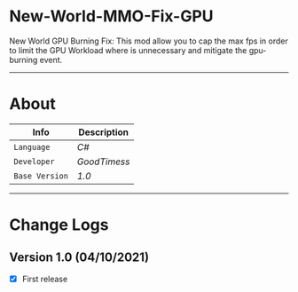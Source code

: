 # New-World-MMO-Fix-GPU

New World GPU Burning Fix: This mod allow you to cap the max fps in order to limit the GPU Workload where is unnecessary and mitigate the gpu-burning event.

-----------

# About
Info | Description
--- | ---
`Language` | *C#*
`Developer` | *GoodTimess*
`Base Version` | *1.0*

-----------

# Change Logs

## Version 1.0 (04/10/2021)
-[x] First release

